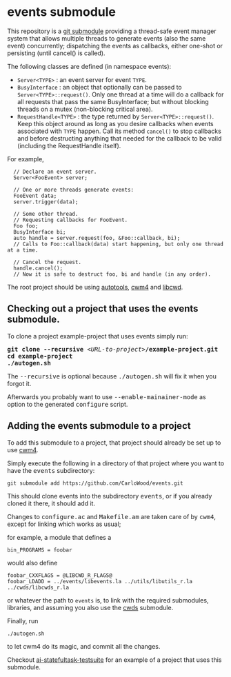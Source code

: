 # events submodule

This repository is a [git submodule](https://git-scm.com/book/en/v2/Git-Tools-Submodules)
providing a thread-safe event manager system that allows multiple threads
to generate events (also the same event) concurrently; dispatching the events
as callbacks, either one-shot or persisting (until cancel() is called).

The following classes are defined (in namespace events):

* `Server<TYPE>` : an event server for event `TYPE`.
* `BusyInterface` : an object that optionally can be passed to `Server<TYPE>::request()`.
  Only one thread at a time will do a callback for all requests that pass the same BusyInterface;
  but without blocking threads on a mutex (non-blocking critical area).
* `RequestHandle<TYPE>` : the type returned by `Server<TYPE>::request()`.
  Keep this object around as long as you desire callbacks when events associated with `TYPE`
  happen. Call its method `cancel()` to stop callbacks and before destructing anything
  that needed for the callback to be valid (including the RequestHandle itself).

For example,

```
  // Declare an event server.
  Server<FooEvent> server;

  // One or more threads generate events:
  FooEvent data;
  server.trigger(data);

  // Some other thread.
  // Requesting callbacks for FooEvent.
  Foo foo;
  BusyInterface bi;
  auto handle = server.request(foo, &Foo::callback, bi);
  // Calls to Foo::callback(data) start happening, but only one thread at a time.

  // Cancel the request.
  handle.cancel();
  // Now it is safe to destruct foo, bi and handle (in any order).
```

The root project should be using
[autotools](https://en.wikipedia.org/wiki/GNU_Build_System_autotools),
[cwm4](https://github.com/CarloWood/cwm4) and
[libcwd](https://github.com/CarloWood/libcwd).

## Checking out a project that uses the events submodule.

To clone a project example-project that uses events simply run:

<pre>
<b>git clone --recursive</b> &lt;<i>URL-to-project</i>&gt;<b>/example-project.git</b>
<b>cd example-project</b>
<b>./autogen.sh</b>
</pre>

The <tt>--recursive</tt> is optional because <tt>./autogen.sh</tt> will fix
it when you forgot it.

Afterwards you probably want to use <tt>--enable-mainainer-mode</tt>
as option to the generated <tt>configure</tt> script.

## Adding the events submodule to a project

To add this submodule to a project, that project should already
be set up to use [cwm4](https://github.com/CarloWood/cwm4).

Simply execute the following in a directory of that project
where you want to have the <tt>events</tt> subdirectory:

```
git submodule add https://github.com/CarloWood/events.git
```

This should clone events into the subdirectory <tt>events</tt>, or
if you already cloned it there, it should add it.

Changes to <tt>configure.ac</tt> and <tt>Makefile.am</tt>
are taken care of by <tt>cwm4</tt>, except for linking
which works as usual;

for example, a module that defines a

```
bin_PROGRAMS = foobar
```

would also define

```
foobar_CXXFLAGS = @LIBCWD_R_FLAGS@
foobar_LDADD = ../events/libevents.la ../utils/libutils_r.la ../cwds/libcwds_r.la
```

or whatever the path to `events` is, to link with the required submodules,
libraries, and assuming you also use the [cwds](https://github.com/CarloWood/cwds) submodule.

Finally, run

```
./autogen.sh
```

to let cwm4 do its magic, and commit all the changes.

Checkout [ai-statefultask-testsuite](https://github.com/CarloWood/ai-statefultask-testsuite)
for an example of a project that uses this submodule.
